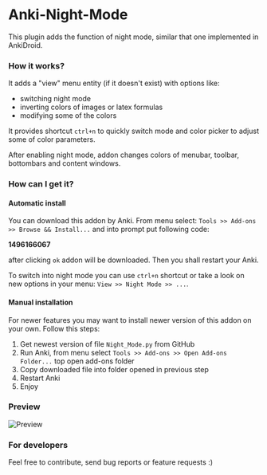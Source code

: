 # Anki-Night-Mode

This plugin adds the function of night mode, similar that one implemented in AnkiDroid.

### How it works?

It adds a "view" menu entity (if it doesn't exist) with options like:
- switching night mode
- inverting colors of images or latex formulas
- modifying some of the colors

It provides shortcut `ctrl+n` to quickly switch mode and color picker to adjust some of color parameters.

After enabling night mode, addon changes colors of menubar, toolbar, bottombars and content windows.

### How can I get it?

#### Automatic install

You can download this addon by Anki.
From menu select: `Tools >> Add-ons >> Browse && Install...` and into prompt put following code:

**1496166067**

after clicking `ok` addon will be downloaded. Then you shall restart your Anki.

To switch into night mode you can use `ctrl+n` shortcut or take a look on new options in your menu: `View >> Night Mode >> ...`.

#### Manual installation

For newer features you may want to install newer version of this addon on your own. Follow this steps:
1. Get newest version of file `Night_Mode.py` from GitHub
2. Run Anki, from menu select `Tools >> Add-ons >> Open Add-ons Folder...` top open add-ons folder
4. Copy downloaded file into folder opened in previous step
5. Restart Anki
6. Enjoy

### Preview

![Preview](https://raw.githubusercontent.com/krassowski/Anki-Night-Mode/master/preview.png)

### For developers

Feel free to contribute, send bug reports or feature requests :)

